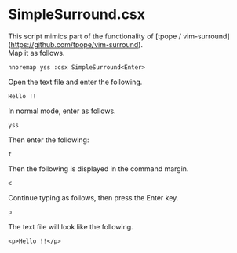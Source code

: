 SimpleSurround.csx
===

This script mimics part of the functionality of [tpope / vim-surround] (https://github.com/tpope/vim-surround).  
Map it as follows.  

`nnoremap yss :csx SimpleSurround<Enter>`

Open the text file and enter the following.  

`Hello !!`

In normal mode, enter as follows.  

`yss`

Then enter the following:  

`t`

Then the following is displayed in the command margin.  

`<`

Continue typing as follows, then press the Enter key.  

`p`

The text file will look like the following.  

`<p>Hello !!</p>`

